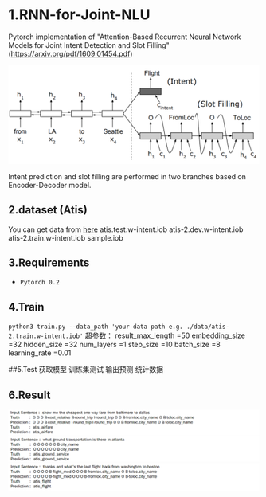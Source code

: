 # 1.RNN-for-Joint-NLU

Pytorch implementation of "Attention-Based Recurrent Neural Network Models for Joint Intent Detection and Slot Filling" (https://arxiv.org/pdf/1609.01454.pdf)

<img src="https://github.com/DSKSD/RNN-for-Joint-NLU/raw/master/images/jointnlu0.png"/>

Intent prediction and slot filling are performed in two branches based on Encoder-Decoder model.

## 2.dataset (Atis)
You can get data from <a href="https://github.com/yvchen/JointSLU/tree/master/data ">here</a>
atis.test.w-intent.iob
atis-2.dev.w-intent.iob
atis-2.train.w-intent.iob
sample.iob

## 3.Requirements

* `Pytorch 0.2`

## 4.Train
`python3 train.py --data_path 'your data path e.g. ./data/atis-2.train.w-intent.iob'`
超参数：
 result_max_length =50
 embedding_size =32
 hidden_size =32
 num_layers =1
 step_size =10
 batch_size =8
 learning_rate =0.01


##5.Test
获取模型
训练集测试
输出预测
统计数据


## 6.Result

<img src="https://github.com/DSKSD/RNN-for-Joint-NLU/raw/master/images/jointnlu1.png"/>
<img src="https://github.com/DSKSD/RNN-for-Joint-NLU/raw/master/images/jointnlu2.png"/>
<img src="https://github.com/DSKSD/RNN-for-Joint-NLU/raw/master/images/jointnlu3.png"/>